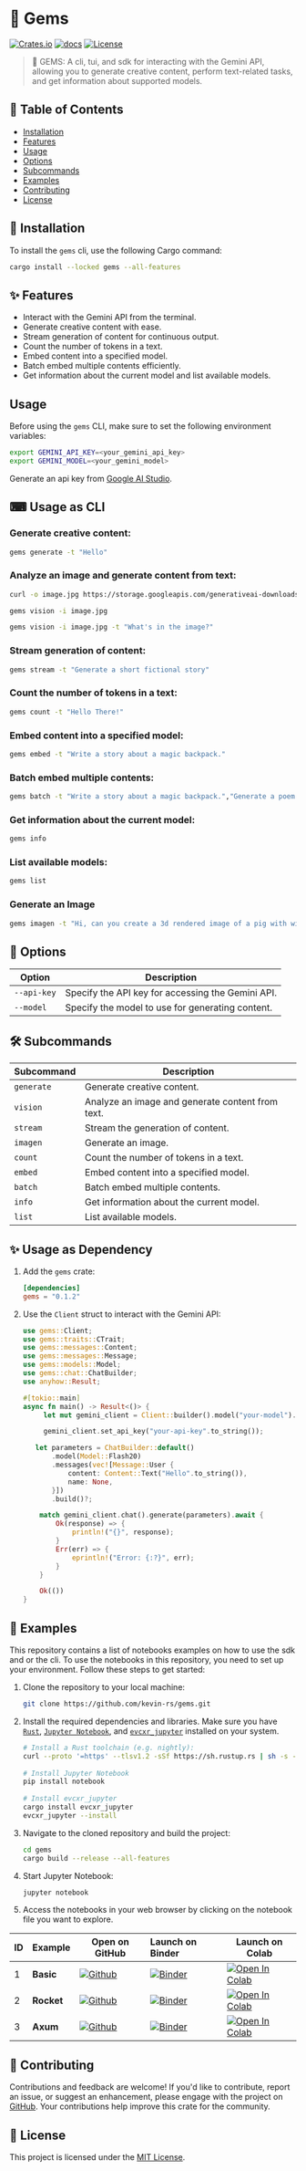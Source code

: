 # 💎 Gems

[![Crates.io](https://img.shields.io/crates/v/gems.svg)](https://crates.io/crates/gems)
[![docs](https://docs.rs/gems/badge.svg)](https://docs.rs/gems/)
[![License](https://img.shields.io/badge/license-MIT-blue.svg)](LICENSE)

> 💎 GEMS: A cli, tui, and sdk for interacting with the Gemini API, allowing you to generate creative content, perform text-related tasks, and get information about supported models.

## 📖 Table of Contents

- [Installation](#-installation)
- [Features](#-features)
- [Usage](#-usage-as-cli)
- [Options](#-options)
- [Subcommands](#-subcommands)
- [Examples](#-examples)
- [Contributing](#-contributing)
- [License](#-license)

## 🚀 Installation

To install the `gems` cli, use the following Cargo command:

```bash
cargo install --locked gems --all-features
```

## ✨ Features

- Interact with the Gemini API from the terminal.
- Generate creative content with ease.
- Stream generation of content for continuous output.
- Count the number of tokens in a text.
- Embed content into a specified model.
- Batch embed multiple contents efficiently.
- Get information about the current model and list available models.

## Usage

Before using the `gems` CLI, make sure to set the following environment variables:

```bash
export GEMINI_API_KEY=<your_gemini_api_key>
export GEMINI_MODEL=<your_gemini_model>
```

Generate an api key from [Google AI Studio](https://aistudio.google.com/app/apikey).

## ⌨ Usage as CLI

### Generate creative content:

```sh
gems generate -t "Hello"
```

### Analyze an image and generate content from text:

```sh
curl -o image.jpg https://storage.googleapis.com/generativeai-downloads/images/scones.jpg

gems vision -i image.jpg

gems vision -i image.jpg -t "What's in the image?"
```

### Stream generation of content:

```sh
gems stream -t "Generate a short fictional story"
```

### Count the number of tokens in a text:

```sh
gems count -t "Hello There!"
```

### Embed content into a specified model:

```sh
gems embed -t "Write a story about a magic backpack."
```

### Batch embed multiple contents:

```sh
gems batch -t "Write a story about a magic backpack.","Generate a poem about nature."
```

### Get information about the current model:

```sh
gems info
```

### List available models:

```sh
gems list
```

### Generate an Image

```sh
gems imagen -t "Hi, can you create a 3d rendered image of a pig with wings and a top hat flying over a happy futuristic scifi city with lots of greenery?"
```

## 🎨 Options

| Option                   | Description                                              |
|--------------------------|----------------------------------------------------------|
| `--api-key`              | Specify the API key for accessing the Gemini API.        |
| `--model`                | Specify the model to use for generating content.         |


## 🛠 Subcommands

| Subcommand              | Description                                              |
|-------------------------|----------------------------------------------------------|
| `generate`              | Generate creative content.                               |
| `vision`                | Analyze an image and generate content from text.         |
| `stream`                | Stream the generation of content.                        |
| `imagen`                | Generate an image.                                       |
| `count`                 | Count the number of tokens in a text.                    |
| `embed`                 | Embed content into a specified model.                    |
| `batch`                 | Batch embed multiple contents.                           |
| `info`                  | Get information about the current model.                 |
| `list`                  | List available models.                                   |


## ✨ Usage as Dependency


1. Add the `gems` crate:

   ```toml
   [dependencies]
   gems = "0.1.2"
   ```

1. Use the `Client` struct to interact with the Gemini API:

   ```rust
   use gems::Client;
   use gems::traits::CTrait;
   use gems::messages::Content;
   use gems::messages::Message;
   use gems::models::Model;
   use gems::chat::ChatBuilder;
   use anyhow::Result;

   #[tokio::main]
   async fn main() -> Result<()> {
        let mut gemini_client = Client::builder().model("your-model").build()?;

        gemini_client.set_api_key("your-api-key".to_string());

      let parameters = ChatBuilder::default()
          .model(Model::Flash20)
          .messages(vec![Message::User {
              content: Content::Text("Hello".to_string()),
              name: None,
          }])
          .build()?;

       match gemini_client.chat().generate(parameters).await {
           Ok(response) => {
               println!("{}", response);
           }
           Err(err) => {
               eprintln!("Error: {:?}", err);
           }
       }

       Ok(())
   }
   ```

## 📌 Examples

This repository contains a list of notebooks examples on how to use the sdk and or the cli. To use the notebooks in this repository, you need to set up your environment. Follow these steps to get started:

1. Clone the repository to your local machine:

   ```sh
   git clone https://github.com/kevin-rs/gems.git
   ```

1. Install the required dependencies and libraries. Make sure you have [`Rust`](https://rustup.rs/), [`Jupyter Notebook`](https://jupyter.org/install), and [`evcxr_jupyter`](https://github.com/evcxr/evcxr/blob/main/evcxr_jupyter/README.md) installed on your system.

   ```sh
   # Install a Rust toolchain (e.g. nightly):
   curl --proto '=https' --tlsv1.2 -sSf https://sh.rustup.rs | sh -s -- -y --default-toolchain nightly
 
   # Install Jupyter Notebook
   pip install notebook
 
   # Install evcxr_jupyter
   cargo install evcxr_jupyter
   evcxr_jupyter --install 
   ```

1. Navigate to the cloned repository and build the project:

   ```sh
   cd gems
   cargo build --release --all-features
   ```

1. Start Jupyter Notebook:

   ```sh
   jupyter notebook
   ```

1. Access the notebooks in your web browser by clicking on the notebook file you want to explore.

| ID | Example | Open on GitHub | Launch on Binder | Launch on Colab |
|----|---------------|-----------|:-------------|-------------|
| 1  | **Basic** | [![Github](https://img.shields.io/badge/launch-Github-181717.svg?logo=github&logoColor=white)](./examples/basic.ipynb) | [![Binder](https://mybinder.org/badge_logo.svg)](https://mybinder.org/v2/gh/kevin-rs/gems/main?filepath=examples/basic.ipynb) |  [![Open In Colab](https://colab.research.google.com/assets/colab-badge.svg)](https://colab.research.google.com/github/kevin-rs/gems/blob/main/examples/basic.ipynb) |
| 2  | **Rocket** | [![Github](https://img.shields.io/badge/launch-Github-181717.svg?logo=github&logoColor=white)](./examples/rocket.ipynb) | [![Binder](https://mybinder.org/badge_logo.svg)](https://mybinder.org/v2/gh/kevin-rs/gems/main?filepath=examples/rocket.ipynb) |  [![Open In Colab](https://colab.research.google.com/assets/colab-badge.svg)](https://colab.research.google.com/github/kevin-rs/gems/blob/main/examples/rocket.ipynb) |
| 3  | **Axum** | [![Github](https://img.shields.io/badge/launch-Github-181717.svg?logo=github&logoColor=white)](./examples/axum.ipynb) | [![Binder](https://mybinder.org/badge_logo.svg)](https://mybinder.org/v2/gh/kevin-rs/gems/main?filepath=examples/axum.ipynb) |  [![Open In Colab](https://colab.research.google.com/assets/colab-badge.svg)](https://colab.research.google.com/github/kevin-rs/gems/blob/main/examples/axum.ipynb) |

## 🤝 Contributing

Contributions and feedback are welcome! If you'd like to contribute, report an issue, or suggest an enhancement, please engage with the project on [GitHub](https://github.com/kevin-rs/gems). Your contributions help improve this crate for the community.

## 📄 License

This project is licensed under the [MIT License](LICENSE).
